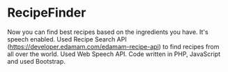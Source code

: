 # RecipeFinder

Now you can find best recipes based on the ingredients you have.
It's speech enabled.
Used Recipe Search API (https://developer.edamam.com/edamam-recipe-api) to find recipes from all over the world.
Used Web Speech API.
Code written in PHP, JavaScript and used Bootstrap.
